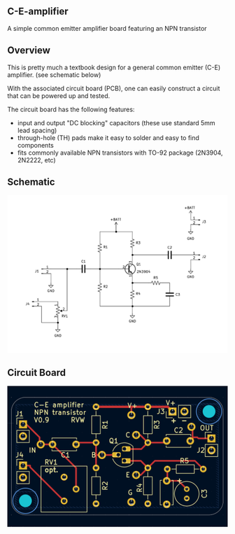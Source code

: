 ## C-E-amplifier
A simple common emitter amplifier board featuring an NPN transistor

## Overview

This is pretty much a textbook design for a general common emitter (C-E) amplifier.
(see schematic below)

With the associated circuit board (PCB), one can easily construct
a circuit that can be powered up and tested.

The circuit board has the following features:
* input and output "DC blocking" capacitors (these use standard 5mm lead spacing)
* through-hole (TH) pads make it easy to solder and easy to find components
* fits commonly available NPN transistors with TO-92 package (2N3904, 2N2222, etc)


## Schematic

![Common Emitter Amplifier - schematic](images/C-E-amp-schem-prelim.png)


## Circuit Board

![Common Emitter Amplifier - board](images/C-E-amp-pcb-prelim.png)
